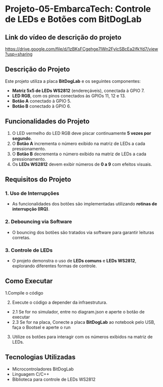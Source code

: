 # Projeto-05-EmbarcaTech: Controle de LEDs e Botões com BitDogLab

## Link do vídeo de descrição do projeto
https://drive.google.com/file/d/1zBKsFCgehge7lWn2FylcSBcEa2ifkYd7/view?usp=sharing

## Descrição do Projeto

Este projeto utiliza a placa **BitDogLab** e os seguintes componentes:

- **Matriz 5x5 de LEDs WS2812** (endereçáveis), conectada à GPIO 7.
- **LED RGB**, com os pinos conectados às GPIOs 11, 12 e 13.
- **Botão A** conectado à GPIO 5.
- **Botão B** conectado à GPIO 6.

## Funcionalidades do Projeto

1. O LED vermelho do LED RGB deve piscar continuamente **5 vezes por segundo**.
2. O **Botão A** incrementa o número exibido na matriz de LEDs a cada pressionamento.
3. O **Botão B** decrementa o número exibido na matriz de LEDs a cada pressionamento.
4. Os **LEDs WS2812** devem exibir números de **0 a 9** com efeitos visuais.

## Requisitos do Projeto

### 1. Uso de Interrupções

- As funcionalidades dos botões são implementadas utilizando **rotinas de interrupção (IRQ)**.

### 2. Debouncing via Software

- O bouncing dos botões são tratados via software para garantir leituras corretas.

### 3. Controle de LEDs

- O projeto demonstra o uso de **LEDs comuns** e **LEDs WS2812**, explorando diferentes formas de controle.

## Como Executar

 1.Compile o código

2. Execute o código a depender da infraestrutura.
 - 2.1 Se for no simulador, entre no diagram.json e aperte o botão de executar
 - 2.3 Se for na placa, Conecte a placa **BitDogLab** ao notebook pelo USB, faça o Bootsel e
  aperte o run
3. Utilize os botões para interagir com os números exibidos na matriz de LEDs.

## Tecnologias Utilizadas

- Microcontroladores BitDogLab
- Linguagem C/C++
- Biblioteca para controle de LEDs WS2812
